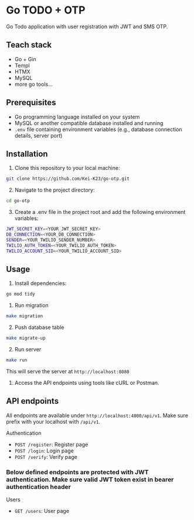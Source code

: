 # Go TODO + OTP

Go Todo application with user registration with JWT and SMS OTP.

## Teach stack

- Go + Gin
- Templ
- HTMX
- MySQL
- more go tools...

## Prerequisites

- Go programming language installed on your system
- MySQL or another compatible database installed and running
- `.env` file containing environment variables (e.g., database connection details, server port)

## Installation

1. Clone this repository to your local machine:

```bash
git clone https://github.com/Kei-K23/go-otp.git
```

2. Navigate to the project directory:

```bash
cd go-otp

```

3. Create a .env file in the project root and add the following environment variables:

```bash
JWT_SECRET_KEY=<YOUR_JWT_SECRET_KEY>
DB_CONNECTION=<YOUR_DB_CONNECTION>
SENDER=<YOUR_TWILIO_SENDER_NUMBER>
TWILIO_AUTH_TOKEN=<YOUR_TWILIO_AUTH_TOKEN>
TWILIO_ACCOUNT_SID=<YOUR_TWILIO_ACCOUNT_SID>
```

## Usage

1. Install dependencies:

```bash
go mod tidy
```

1. Run migration

```bash
make migration
```

2. Push database table

```bash
make migrate-up
```

2. Run server

```bash
make run
```

This will serve the server at `http://localhost:8080`

1. Access the API endpoints using tools like cURL or Postman.

## API endpoints

All endpoints are available under `http://localhost:4000/api/v1`. Make sure prefix with your localhost with `/api/v1`.

Authentication

- `POST /register`: Register page
- `POST /login`: Login page
- `POST /verify`: Verify page

### Below defined endpoints are protected with JWT authentication. Make sure valid JWT token exist in bearer authentication header

Users

- `GET /users`: User page
